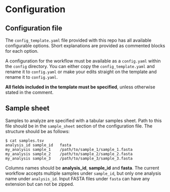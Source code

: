 # Configuration

## Configuration file

The `config_template.yaml` file provided with this repo has all available
configurable options. Short explanations are provided as commented blocks for
each option.

A configuration for the workflow must be available as a `config.yaml` within the
 `config` directory. You can either copy the `config_template.yaml` and rename
 it to `config.yaml` or make your edits straight on the template and rename it to
`config.yaml`.

**All fields included in the template must be specified**, unless otherwise stated
in the comment.

## Sample sheet

Samples to analyze are specified with a tabular samples sheet. Path to this
file should be in the `sample_sheet` section of the configuration file. The
structure should be as follows:

~~~
$ cat samples.tsv
analysis_id	sample_id	fasta
my_analysis	sample_1	/path/to/sample_1/sample_1.fasta
my_analysis	sample_2	/path/to/sample_2/sample_2.fasta
my_analysis	sample_3	/path/to/sample_3/sample_3.fasta
~~~

Columns names should be **analysis_id**, **sample_id** and **fasta**. The current
workflow accepts multiple samples under `sample_id`, but only one analysis name
under `analysis_id`. Input FASTA files under `fasta` can have any extension but
can not be zipped.
